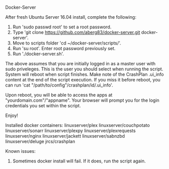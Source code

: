 Docker-Server

After fresh Ubuntu Server 16.04 install, complete the following:

1. Run 'sudo passwd root' to set a root password.
2. Type 'git clone https://github.com/aberg83/docker-server.git docker-server'.
3. Move to scripts folder 'cd ~/docker-server/scripts/'.
4. Run 'su root'. Enter root password previously set. 
5. Run './docker-server.sh'.

The above assumes that you are initially logged in as a master user with sudo priveleges. This is the user you should select when running the script. System will reboot when script finishes. Make note of the CrashPlan .ui_info content at the end of the script execution. If you miss it before reboot, you can run 'cat "/path/to/config"/crashplan/id/.ui_info'.

Upon reboot, you will be able to access the apps at "yourdomain.com"/"appname". Your browser will prompt you for the login credentials you set within the script.

Enjoy!

Installed docker containers:
 linuxserver/plex
 linuxserver/couchpotato
 linuxserver/sonarr
 linuxserver/plexpy
 linuxserver/plexrequests
 linuxserver/nginx
 linuxserver/jackett
 linuxserver/sabnzbd
 linuxserver/deluge
 jrcs/crashplan

Known issues:
 1. Sometimes docker install will fail. If it does, run the script again.
